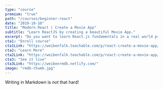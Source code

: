 ```yaml
---
type: "course"
premium: "true"
path: "/courses/beginner-react"
date: "2019-10-10"
title: "Modern React | Create a Movie App"
subtitle: "Learn ReactJS by creating a beautiful Movie App."
excerpt: "Do you want to learn React.js fundamentals in a real world project oriented course? The app has modern design and we'll use The Movie DB to get API data. Do you like quick learning and straight down to the point? Then this is the course for you!Guaranteed no \"foo\" and \"bar\" ... and no \"to-do-list\" app ;)"
cta1: "Enroll course"
cta1Link: "https://weibenfalk.teachable.com/p/react-create-a-movie-app/?coupon_code=WEIBEN-70"
cta2: "Learn More"
cta2Link: "https://weibenfalk.teachable.com/p/react-create-a-movie-app/?coupon_code=WEIBEN-70"
cta3: "See it live"
cta3Link: "https://weibenrmdb.netlify.com/"
image: "rmdb-thumb.jpg"
---
```

Writing in Markdown is _not_ that hard!


